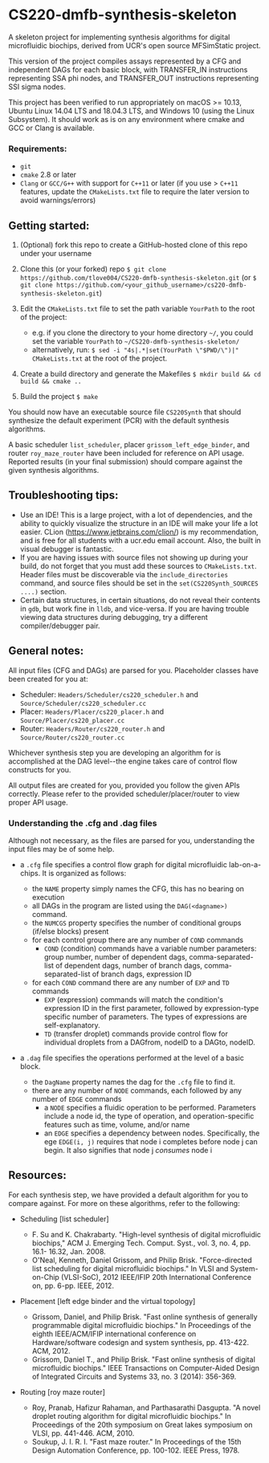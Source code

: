 # CS220-dmfb-synthesis-skeleton
A skeleton project for implementing synthesis algorithms for digital microfluidic biochips, derived from UCR's 
open source MFSimStatic project.

This version of the project compiles assays represented by a CFG and independent DAGs for each basic block, with TRANSFER_IN instructions representing SSA phi nodes, and TRANSFER_OUT instructions representing SSI sigma nodes.

This project has been verified to run appropriately on macOS >= 10.13, Ubuntu Linux 14.04 LTS and 18.04.3 LTS, and Windows 10 (using the Linux Subsystem).  It should work as is on any environment where cmake and GCC or Clang is available.

### Requirements:
- `git`
- `cmake` 2.8 or later
- `Clang` or `GCC/G++` with support for `C++11` or later (if you use > `C++11` features, update the `CMakeLists.txt` file to require the later version to avoid warnings/errors)

## Getting started:
1. (Optional) fork this repo to create a GitHub-hosted clone of this repo under your username
1. Clone this (or your forked) repo ```$ git clone https://github.com/tlove004/CS220-dmfb-synthesis-skeleton.git```
(or ```$ git clone https://github.com/<your_github_username>/cs220-dmfb-synthesis-skeleton.git```)
1. Edit the `CMakeLists.txt` file to set the path variable `YourPath` to the root of the project:
    - e.g. if you clone the directory to your home directory `~/`, you could set the variable `YourPath` to `~/CS220-dmfb-synthesis-skeleton/`
    - alternatively, run: ```$ sed -i "4s|.*|set(YourPath \"$PWD/\")|" CMakeLists.txt``` at the root of the project.

1. Create a build directory and generate the Makefiles 
    ```$ mkdir build && cd build && cmake ..```
1. Build the project `$ make`

You should now have an executable source file `CS220Synth` that should synthesize the default experiment (PCR) with the default synthesis algorithms.

A basic scheduler `list_scheduler`, placer `grissom_left_edge_binder`, and router `roy_maze_router` have been included 
for reference on API usage.  Reported results (in your final submission) should compare against the given synthesis algorithms.

## Troubleshooting tips:
- Use an IDE!  This is a large project, with a lot of dependencies, and the ability to quickly visualize the structure in an IDE will make your life a lot easier.  CLion (https://www.jetbrains.com/clion/) is my recommendation, and is free for all students with a ucr.edu email account.  Also, the built in visual debugger is fantastic.
- If you are having issues with source files not showing up during your build, do not forget that you must add these sources to `CMakeLists.txt`.  Header files must be discoverable via the `include_directories` command, and source files should be set in the `set(CS220Synth_SOURCES ....)` section.
- Certain data structures, in certain situations, do not reveal their contents in `gdb`, but work fine in `lldb`, and vice-versa.  If you are having trouble viewing data structures during debugging, try a different compiler/debugger pair.

## General notes:
All input files (CFG and DAGs) are parsed for you. Placeholder classes have been created for you at:
- Scheduler: `Headers/Scheduler/cs220_scheduler.h` and `Source/Scheduler/cs220_scheduler.cc`
- Placer: `Headers/Placer/cs220_placer.h` and `Source/Placer/cs220_placer.cc`
- Router: `Headers/Router/cs220_router.h` and `Source/Router/cs220_router.cc`

Whichever synthesis step you are developing an algorithm for is accomplished
at the DAG level--the engine takes care of control flow constructs for you.

All output files are created for you, provided you follow the given APIs correctly.  Please refer to the provided scheduler/placer/router to view proper API usage.

### Understanding the .cfg and .dag files

Although not necessary, as the files are parsed for you, understanding the input files may be of some help.

- a `.cfg` file specifies a control flow graph for digital microfluidic lab-on-a-chips. It is organized as follows:
  - the `NAME` property simply names the CFG, this has no bearing on execution
  - all DAGs in the program are listed using the `DAG(<dagname>)` command.
  - the `NUMCGS` property specifies the number of conditional groups (if/else blocks) present
  - for each control group there are any number of `COND` commands
    - `COND` (condition) commands have a variable number parameters: group number, number of dependent dags, comma-separated-list of dependent dags, number of branch dags, comma-separated-list of branch dags, expression ID
  - for each `COND` command there are any number of `EXP` and `TD` commands
    - `EXP` (expression) commands will match the condition's expression ID in the first parameter, followed by expression-type specific number of parameters.  The types of expressions are self-explanatory.
    - `TD` (transfer droplet) commands provide control flow for individual droplets from a DAGfrom, nodeID to a DAGto, nodeID.
    
- a `.dag` file specifies the operations performed at the level of a basic block. 
  - the `DagName` property names the dag for the `.cfg` file to find it.
  - there are any number of `NODE` commands, each followed by any number of `EDGE` commands
    - a `NODE` specifies a fluidic operation to be performed.  Parameters include a node id, the type of operation, and operation-specific features such as time, volume, and/or name
    - an `EDGE` specifies a dependency between nodes. Specifically, the ege `EDGE(i, j)` requires that node i completes before node j can begin.  It also signifies that node j _consumes_ node i
    
## Resources:

For each synthesis step, we have provided a default algorithm for you to compare against.  For more on these algorithms, refer to the following:

- Scheduling [list scheduler]
  - F. Su and K. Chakrabarty. "High-level synthesis of digital microfluidic biochips," ACM J. Emerging Tech. Comput. Syst., vol. 3, no. 4, pp. 16.1- 16.32, Jan. 2008.
  - O'Neal, Kenneth, Daniel Grissom, and Philip Brisk. "Force-directed list scheduling for digital microfluidic biochips." In VLSI and System-on-Chip (VLSI-SoC), 2012 IEEE/IFIP 20th International Conference on, pp. 6-pp. IEEE, 2012.
  
- Placement [left edge binder and the virtual topology]
  - Grissom, Daniel, and Philip Brisk. "Fast online synthesis of generally programmable digital microfluidic biochips." In Proceedings of the eighth IEEE/ACM/IFIP international conference on Hardware/software codesign and system synthesis, pp. 413-422. ACM, 2012.
  - Grissom, Daniel T., and Philip Brisk. "Fast online synthesis of digital microfluidic biochips." IEEE Transactions on Computer-Aided Design of Integrated Circuits and Systems 33, no. 3 (2014): 356-369.
  
- Routing [roy maze router]
  - Roy, Pranab, Hafizur Rahaman, and Parthasarathi Dasgupta. "A novel droplet routing algorithm for digital microfluidic biochips." In Proceedings of the 20th symposium on Great lakes symposium on VLSI, pp. 441-446. ACM, 2010.
  - Soukup, J. I. R. I. "Fast maze router." In Proceedings of the 15th Design Automation Conference, pp. 100-102. IEEE Press, 1978.
